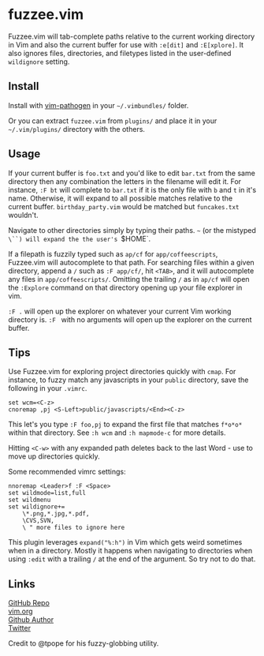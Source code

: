 fuzzee.vim
==========

Fuzzee.vim will tab-complete paths relative to the current working directory in
Vim and also the current buffer for use with `:e[dit]` and `:E[xplore]`. It also
ignores files, directories, and filetypes listed in the user-defined
`wildignore` setting.

Install
-------

Install with [vim-pathogen](https://github.com/tpope/vim-pathogen) in your `~/.vimbundles/` folder. 

Or you can extract `fuzzee.vim` from `plugins/` and place it in your `~/.vim/plugins/` directory with the others.

Usage
-----

If your current buffer is `foo.txt` and you'd like to edit `bar.txt` from the
same directory then any combination the letters in the filename will edit it.
For instance, `:F bt` will complete to `bar.txt` if it is the only file with `b`
and `t` in it's name. Otherwise, it will expand to all possible matches relative
to the current buffer. `birthday_party.vim` would be matched but `funcakes.txt`
wouldn't. 

Navigate to other directories simply by typing their paths. `~` (or
the mistyped `\``) will expand the the user's `$HOME`.

If a filepath is fuzzily typed such as `ap/cf` for `app/coffeescripts`,
Fuzzee.vim will autocomplete to that path. For searching files within a given
directory, append a `/` such as `:F app/cf/`, hit `<TAB>`, and it will
autocomplete any files in `app/coffeescripts/`. Omitting the trailing `/` as in
`ap/cf` will open the `:Explore` command on that directory opening up your file explorer in vim.

`:F .` will open up the explorer on whatever your current Vim working directory
is. `:F ` with no arguments will open up the explorer on the current buffer.

Tips
----

Use Fuzzee.vim for exploring project directories quickly with `cmap`. For
instance, to fuzzy match any javascripts in your `public` directory, save the
following in your `.vimrc`.

    set wcm=<C-z>
    cnoremap ,pj <S-Left>public/javascripts/<End><C-z>

This let's you type `:F foo,pj` to expand the first file that matches `f*o*o*`
within that directory. See `:h wcm` and `:h mapmode-c` for more details.

Hitting `<C-w>` with any expanded path deletes back to the last Word - use to move up directories quickly.

Some recommended vimrc settings:

    nnoremap <Leader>f :F <Space> 
    set wildmode=list,full 
    set wildmenu 
    set wildignore+=
        \*.png,*.jpg,*.pdf, 
        \CVS,SVN, 
        \ " more files to ignore here

This plugin leverages `expand("%:h")` in Vim which gets weird sometimes when in
a directory. Mostly it happens when navigating to directories when using `:edit`
with a trailing `/` at the end of the argument. So try not to do that.

Links
-----

[GitHub Repo](http://github.com/mattsacks/vim-fuzzee/)  
[vim.org]()  
[Github Author](http://github.com/mattsacks/)  
[Twitter](http://twitter.com/mattsa)  

Credit to @tpope for his fuzzy-globbing utility.
